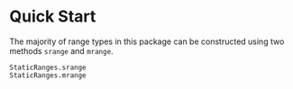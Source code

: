 # Quick Start

The majority of range types in this package can be constructed using two methods `srange` and `mrange`.

```@docs
StaticRanges.srange
StaticRanges.mrange
```
